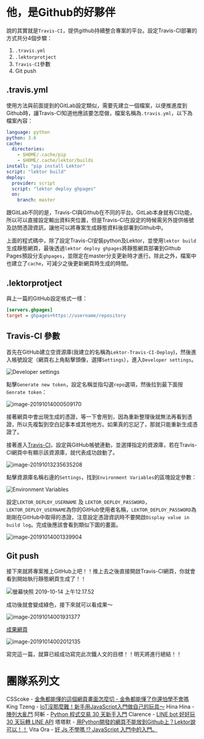# 他，是Github的好夥伴

說的其實就是`Travis-CI`，提供github持續整合專案的平台。設定Travis-CI部署的方式共分4個步驟：

1. `.travis.yml`
2. `.lektorprotject`
3. `Travis-CI`參數
4. Git push

## .travis.yml

使用方法與前面提到的GitLab設定類似，需要先建立一個檔案，以便推進度到Github時，讓Travis-CI知道他應該要怎麼做，檔案名稱為`.travis.yml`，以下為檔案內容：

```yml
language: python
python: 3.6
cache:
  directories:
    - $HOME/.cache/pip
    - $HOME/.cache/lektor/builds
install: "pip install Lektor"
script: "lektor build"
deploy:
  provider: script
  script: "lektor deploy ghpages"
  on:
    branch: master
```

跟GitLab不同的是，Travis-CI與Github在不同的平台。GitLab本身就有CI功能，所以可以直接設定輸出資料夾位置，但是Travis-CI在設定的時候需另外提供帳號及訪問憑證資訊，讓他可以將專案生成靜態資料後部署到Github中。

上面的程式碼中，除了設定Travis-CI安裝python及Lektor，並使用`lektor build`生成靜態網頁，最後透過`lektor deploy ghpages`將靜態網頁部署到Github Pages預設分支`ghpages`，並限定在master分支更新時才進行。除此之外，檔案中也建立了`cache`，可減少之後更新網頁時生成的時間。

## .lektorprotject

與上一篇的GitHub設定格式一樣：

```ini
[servers.ghpages]
target = ghpages+https://username/repository
```

## Travis-CI 參數

首先在GitHub建立空資源庫(我建立的名稱為`Lektor-Travis-CI-Deploy`)，然後進入帳號設定（網頁右上角點擊頭像，選擇`Settings`），進入`Developer settings`。

![Developer settings](../assets/img-20191013115928.png)

點擊`Generate new token`，設定名稱並指勾選`repo`選項，然後拉到最下面按`Genrate token`：

![image-20191014000509170](../assets/image-20191014000509170.png)

接著網頁中會出現生成的憑證，等一下會用到，因為重新整理後就無法再看到憑證，所以先複製到空白記事本或其他地方。如果真的忘記了，那就只能重新生成憑證了。

接著進入[Travis-CI](https://travis-ci.com)，設定與GitHub帳號連動，並選擇指定的資源庫，若在Travis-CI網頁中有顯示該資源庫，就代表成功啟動了。

![image-20191013235635208](../assets/image-20191013235635208.png)

點擊資源庫名稱右邊的`Settings`，找到`Environment Variables`的區塊設定參數：

![Environment Variables](../assets/20191014120835.png)

設定`LEKTOR_DEPLOY_USERNAME` 及 `LEKTOR_DEPLOY_PASSWORD`，`LEKTOR_DEPLOY_USERNAME`為你的GitHub使用者名稱，`LEKTOR_DEPLOY_PASSWORD`為剛剛在GitHub中取得的憑證，注意設定憑證資訊時不要開啟`Display value in build log`。完成後應該會看到類似下圖的畫面。

![image-20191014001339904](../assets/image-20191014001339904.png)

## Git push

接下來就將專案推上GitHub上吧！！推上去之後直接開啟Travis-CI網頁，你就會看到開始執行靜態網頁生成了！！

![螢幕快照 2019-10-14 上午12.17.52](../assets/20191014121752.png)

成功後就會變成綠色，接下來就可以看成果～

![image-20191014001931377](../assets/image-20191014001931377.png)

[成果網頁](https://haninfinity.github.io/Lektor-Travis-CI-Deploy/)

![image-20191014002012135](../assets/image-20191014002012135.png)

寫完這一篇，就算已經成功寫完此次鐵人文的目標！！明天將進行總結！！

# 團隊系列文

CSScoke - [金魚都能懂的這個網頁畫面怎麼切 - 金魚都能懂了你還怕學不會嗎](https://ithelp.ithome.com.tw/users/20112550/ironman/2623)
King Tzeng - [IoT沒那麼難！新手用JavaScript入門做自己的玩具～](https://ithelp.ithome.com.tw/users/20103130/ironman/2125)
Hina Hina - [陣列大亂鬥](https://ithelp.ithome.com.tw/users/20120000/ironman/2256) 
阿斬 - [Python 程式交易 30 天新手入門](https://ithelp.ithome.com.tw/users/20120536/ironman/2571)
Clarence - [LINE bot 好好玩 30 天玩轉 LINE API](https://ithelp.ithome.com.tw/users/20117701/ironman/2634)
塔塔默 - [用Python開發的網頁不能放到Github上？Lektor說可以！！](https://ithelp.ithome.com.tw/users/20112552/ironman/2735)
Vita Ora - [好 Js 不學嗎 !? JavaScript 入門中的入門。](https://ithelp.ithome.com.tw/users/20112656/ironman/2782)